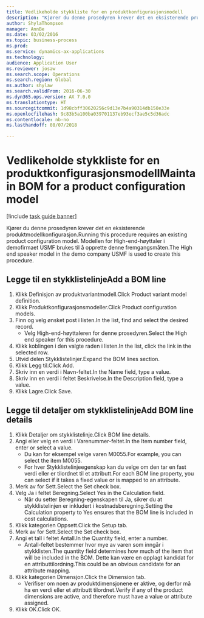 ```yaml
--- 
title: Vedlikeholde stykkliste for en produktkonfigurasjonsmodell
description: "Kjører du denne prosedyren krever det en eksisterende produktmodellkonfigurasjon."
author: ShylaThompson
manager: AnnBe
ms.date: 03/02/2016
ms.topic: business-process
ms.prod: 
ms.service: dynamics-ax-applications
ms.technology: 
audience: Application User
ms.reviewer: josaw
ms.search.scope: Operations
ms.search.region: Global
ms.author: shylaw
ms.search.validFrom: 2016-06-30
ms.dyn365.ops.version: AX 7.0.0
ms.translationtype: HT
ms.sourcegitcommit: 1d98cbff30620256c9d13e7b4a90314db150e33e
ms.openlocfilehash: 9c83b5a100ba039701137eb93ecf3ae5c5d36adc
ms.contentlocale: nb-no
ms.lasthandoff: 08/07/2018

---
```

# <a name="maintain-bom-for-a-product-configuration-model"></a><span data-ttu-id="cca58-103">Vedlikeholde stykkliste for en produktkonfigurasjonsmodell</span><span class="sxs-lookup"><span data-stu-id="cca58-103">Maintain BOM for a product configuration model</span></span>

[!include [task guide banner](../../includes/task-guide-banner.md)]

<span data-ttu-id="cca58-104">Kjører du denne prosedyren krever det en eksisterende produktmodellkonfigurasjon.</span><span class="sxs-lookup"><span data-stu-id="cca58-104">Running this procedure requires an existing product configuration model.</span></span> <span data-ttu-id="cca58-105">Modellen for High-end-høyttaler i demofirmaet USMF brukes til å opprette denne fremgangsmåten.</span><span class="sxs-lookup"><span data-stu-id="cca58-105">The High end speaker model in the demo company USMF is used to create this procedure.</span></span>


## <a name="add-a-bom-line"></a><span data-ttu-id="cca58-106">Legge til en stykklistelinje</span><span class="sxs-lookup"><span data-stu-id="cca58-106">Add a BOM line</span></span>
1. <span data-ttu-id="cca58-107">Klikk Definisjon av produktvariantmodell.</span><span class="sxs-lookup"><span data-stu-id="cca58-107">Click Product variant model definition.</span></span>
2. <span data-ttu-id="cca58-108">Klikk Produktkonfigurasjonsmodeller.</span><span class="sxs-lookup"><span data-stu-id="cca58-108">Click Product configuration models.</span></span>
3. <span data-ttu-id="cca58-109">Finn og velg ønsket post i listen.</span><span class="sxs-lookup"><span data-stu-id="cca58-109">In the list, find and select the desired record.</span></span>
    * <span data-ttu-id="cca58-110">Velg High-end-høyttaleren for denne prosedyren.</span><span class="sxs-lookup"><span data-stu-id="cca58-110">Select the High end speaker for this procedure.</span></span>  
4. <span data-ttu-id="cca58-111">Klikk koblingen i den valgte raden i listen.</span><span class="sxs-lookup"><span data-stu-id="cca58-111">In the list, click the link in the selected row.</span></span>
5. <span data-ttu-id="cca58-112">Utvid delen Stykklistelinjer.</span><span class="sxs-lookup"><span data-stu-id="cca58-112">Expand the BOM lines section.</span></span>
6. <span data-ttu-id="cca58-113">Klikk Legg til.</span><span class="sxs-lookup"><span data-stu-id="cca58-113">Click Add.</span></span>
7. <span data-ttu-id="cca58-114">Skriv inn en verdi i Navn-feltet.</span><span class="sxs-lookup"><span data-stu-id="cca58-114">In the Name field, type a value.</span></span>
8. <span data-ttu-id="cca58-115">Skriv inn en verdi i feltet Beskrivelse.</span><span class="sxs-lookup"><span data-stu-id="cca58-115">In the Description field, type a value.</span></span>
9. <span data-ttu-id="cca58-116">Klikk Lagre.</span><span class="sxs-lookup"><span data-stu-id="cca58-116">Click Save.</span></span>

## <a name="add-bom-line-details"></a><span data-ttu-id="cca58-117">Legge til detaljer om stykklistelinje</span><span class="sxs-lookup"><span data-stu-id="cca58-117">Add BOM line details</span></span>
1. <span data-ttu-id="cca58-118">Klikk Detaljer om stykklistelinje.</span><span class="sxs-lookup"><span data-stu-id="cca58-118">Click BOM line details.</span></span>
2. <span data-ttu-id="cca58-119">Angi eller velg en verdi i Varenummer-feltet.</span><span class="sxs-lookup"><span data-stu-id="cca58-119">In the Item number field, enter or select a value.</span></span>
    * <span data-ttu-id="cca58-120">Du kan for eksempel velge varen M0055.</span><span class="sxs-lookup"><span data-stu-id="cca58-120">For example, you can select the item M0055.</span></span>  
    * <span data-ttu-id="cca58-121">For hver Stykklistelinjeegenskap kan du velge om den tar en fast verdi eller er tilordnet til et attributt.</span><span class="sxs-lookup"><span data-stu-id="cca58-121">For each BOM line property, you can select if it takes a fixed value or is mapped to an attribute.</span></span>  
3. <span data-ttu-id="cca58-122">Merk av for Sett.</span><span class="sxs-lookup"><span data-stu-id="cca58-122">Select the Set check box.</span></span>
4. <span data-ttu-id="cca58-123">Velg Ja i feltet Beregning.</span><span class="sxs-lookup"><span data-stu-id="cca58-123">Select Yes in the Calculation field.</span></span>
    * <span data-ttu-id="cca58-124">Når du setter Beregning-egenskapen til Ja, sikrer du at stykklistelinjen er inkludert i kostnadsberegning.</span><span class="sxs-lookup"><span data-stu-id="cca58-124">Setting the Calculation property to Yes ensures that the BOM line is included in cost calculations.</span></span>  
5. <span data-ttu-id="cca58-125">Klikk kategorien Oppsett.</span><span class="sxs-lookup"><span data-stu-id="cca58-125">Click the Setup tab.</span></span>
6. <span data-ttu-id="cca58-126">Merk av for Sett.</span><span class="sxs-lookup"><span data-stu-id="cca58-126">Select the Set check box.</span></span>
7. <span data-ttu-id="cca58-127">Angi et tall i feltet Antall.</span><span class="sxs-lookup"><span data-stu-id="cca58-127">In the Quantity field, enter a number.</span></span>
    * <span data-ttu-id="cca58-128">Antall-feltet bestemmer hvor mye av varen som inngår i stykklisten.</span><span class="sxs-lookup"><span data-stu-id="cca58-128">The quantity field determines how much of the item that will be included in the BOM.</span></span> <span data-ttu-id="cca58-129">Dette kan være en opplagt kandidat for en attributtilordning.</span><span class="sxs-lookup"><span data-stu-id="cca58-129">This could be an obvious candidate for an attribute mapping.</span></span>  
8. <span data-ttu-id="cca58-130">Klikk kategorien Dimensjon.</span><span class="sxs-lookup"><span data-stu-id="cca58-130">Click the Dimension tab.</span></span>
    * <span data-ttu-id="cca58-131">Verifiser om noen av produktdimensjonene er aktive, og derfor må ha en verdi eller et attributt tilordnet.</span><span class="sxs-lookup"><span data-stu-id="cca58-131">Verify if any of the product dimensions are active,  and therefore must have a value or attribute assigned.</span></span>  
9. <span data-ttu-id="cca58-132">Klikk OK.</span><span class="sxs-lookup"><span data-stu-id="cca58-132">Click OK.</span></span>


